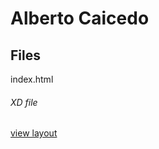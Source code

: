 # Alberto Caicedo
## Files
index.html

###### XD file
[view layout](https://uxc4.slack.com/archives/CKCP8TYE7/p1562786742002900)
